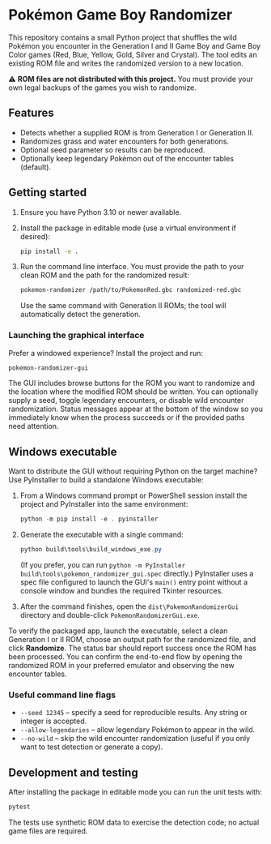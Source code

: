 # Pokémon Game Boy Randomizer

This repository contains a small Python project that shuffles the wild Pokémon you
encounter in the Generation I and II Game Boy and Game Boy Color games (Red,
Blue, Yellow, Gold, Silver and Crystal). The tool edits an existing ROM file and
writes the randomized version to a new location.

⚠️ **ROM files are not distributed with this project.** You must provide your
own legal backups of the games you wish to randomize.

## Features

* Detects whether a supplied ROM is from Generation I or Generation II.
* Randomizes grass and water encounters for both generations.
* Optional seed parameter so results can be reproduced.
* Optionally keep legendary Pokémon out of the encounter tables (default).

## Getting started

1. Ensure you have Python 3.10 or newer available.
2. Install the package in editable mode (use a virtual environment if desired):

   ```bash
   pip install -e .
   ```

3. Run the command line interface. You must provide the path to your clean
   ROM and the path for the randomized result:

   ```bash
   pokemon-randomizer /path/to/PokemonRed.gbc randomized-red.gbc
   ```

   Use the same command with Generation II ROMs; the tool will automatically
   detect the generation.

### Launching the graphical interface

Prefer a windowed experience? Install the project and run:

```bash
pokemon-randomizer-gui
```

The GUI includes browse buttons for the ROM you want to randomize and the
location where the modified ROM should be written. You can optionally supply a
seed, toggle legendary encounters, or disable wild encounter randomization.
Status messages appear at the bottom of the window so you immediately know when
the process succeeds or if the provided paths need attention.

## Windows executable

Want to distribute the GUI without requiring Python on the target machine? Use
PyInstaller to build a standalone Windows executable:

1. From a Windows command prompt or PowerShell session install the project and
   PyInstaller into the same environment:

   ```powershell
   python -m pip install -e . pyinstaller
   ```

2. Generate the executable with a single command:

   ```powershell
   python build\tools\build_windows_exe.py
   ```

   (If you prefer, you can run `python -m PyInstaller build\tools\pokemon_randomizer_gui.spec`
   directly.) PyInstaller uses a spec file configured to launch the GUI's
   `main()` entry point without a console window and bundles the required
   Tkinter resources.

3. After the command finishes, open the `dist\PokemonRandomizerGui` directory
   and double-click `PokemonRandomizerGui.exe`.

To verify the packaged app, launch the executable, select a clean Generation I
or II ROM, choose an output path for the randomized file, and click **Randomize**.
The status bar should report success once the ROM has been processed. You can
confirm the end-to-end flow by opening the randomized ROM in your preferred
emulator and observing the new encounter tables.

### Useful command line flags

* `--seed 12345` – specify a seed for reproducible results. Any string or
  integer is accepted.
* `--allow-legendaries` – allow legendary Pokémon to appear in the wild.
* `--no-wild` – skip the wild encounter randomization (useful if you only want
  to test detection or generate a copy).

## Development and testing

After installing the package in editable mode you can run the unit tests with:

```bash
pytest
```

The tests use synthetic ROM data to exercise the detection code; no actual game
files are required.
